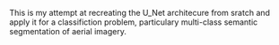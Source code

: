 This is my attempt at recreating the U_Net architecure from sratch and apply it for a classifiction problem, particulary multi-class semantic segmentation of aerial imagery.
